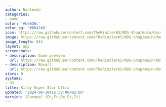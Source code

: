 ```yaml
---
author: Nintendo
categories:
- game
color: '#be636c'
color_bg: '#804248'
icon: https://raw.githubusercontent.com/TheRinzler65/NDS-Shop/main/docs/assets/images/icons/kirbysuperstarultra.png
image: https://raw.githubusercontent.com/TheRinzler65/NDS-Shop/main/docs/assets/images/icons/kirbysuperstarultra.png
image_length: 813
layout: app
screenshots:
- description: Game preview
  url: https://raw.githubusercontent.com/TheRinzler65/NDS-Shop/main/docs/assets/images/screenshots/kirbysuperstarultra/kirbysuperstarultra.png
- description: Boxart
  url: https://raw.githubusercontent.com/TheRinzler65/NDS-Shop/main/docs/assets/images/boxart/Kirby%20Super%20Star%20Ultra%20(Europe)%20(En%2CFr%2CDe%2CEs%2CIt).nds.png
stars: 0
systems:
- DS
title: Kirby Super Star Ultra
updated: '2024-08-10T15:38:00+02:00'
version: (Europe) (En,Fr,De,Es,It)
---
```

